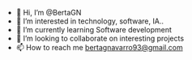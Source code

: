 - 👋 Hi, I’m @BertaGN
- 👀 I’m interested in technology, software, IA..
- 🌱 I’m currently learning Software development 
- 💞️ I’m looking to collaborate on interesting projects 
- 📫 How to reach me bertagnavarro93@gmail.com

<!---
BertaGN/BertaGN is a ✨ special ✨ repository because its `README.md` (this file) appears on your GitHub profile.
You can click the Preview link to take a look at your changes.
--->
